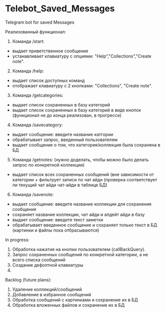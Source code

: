 # Telebot_Saved_Messages
Telegram bot for saved Messages

Реализованный функционал: 
1. Команда /start:
- выдает приветственное сообщение 
- устанавливает клавиатуру с опциями: "Help","Collections","Create note". 
2. Команда /help:
- выдает список доступных команд
- отображает клавиатуру с 2 кнопками: "Collections", "Create note".
3. Команда /getcategories:
- выдает список сохраненных в базу категорий
- выдает список сохраненных в базу категорий в виде кнопок (функционал не до конца реализован, в прогрессе)
4. Команда /savecategory:
- выдает сообщение: введите название катгории 
- обрабатывает запрос, введенный пользователем
- выдает сообщение о том, что категория/коллекция была сохранена в БД
5. Команда /getnotes: (нужно доделать, чтобы можно было делать запрос по конкретной коллекции)
- выдает список всех сохраненных сообщений (вне зависимости от категории + фильтрует записи по чат айди (проверка соответствует ли текущий чат айди чат-айди в таблице БД)
6. Команда /savenote:
- выдает сообщение: введите название коллекции для сохранения сообщения
- сохраняет название коллекции, чат айди и апдейт айди в базу
- выдает сообщение: введите текст заметки
- обрабатывает введенное сообщение и сохраняет только текст в БД (картинки и файлы пока отбрасываются)

In progress:
1. Обработка нажатия на кнопки пользователем (сallBackQuery).
2. Запрос сохраненных сообщений по конкретной категории, а не всего списка сообщений
3. Создание дефолтной клавиатуры
4. 

Backlog (future plans):
1. Удаление коллекций/сообщений
2. Добавление в избранное сообщений
3. Обработка сообщений с картинками и сохранение их в БД 
4. Обработка вложенных файлов и сохранение их в БД 
